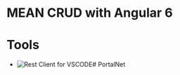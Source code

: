 # MEAN CRUD with Angular 6

# Tools
- ![Rest Client for VSCODE](https://marketplace.visualstudio.com/items?itemName=humao.rest-client)#   P o r t a l N e t  
 